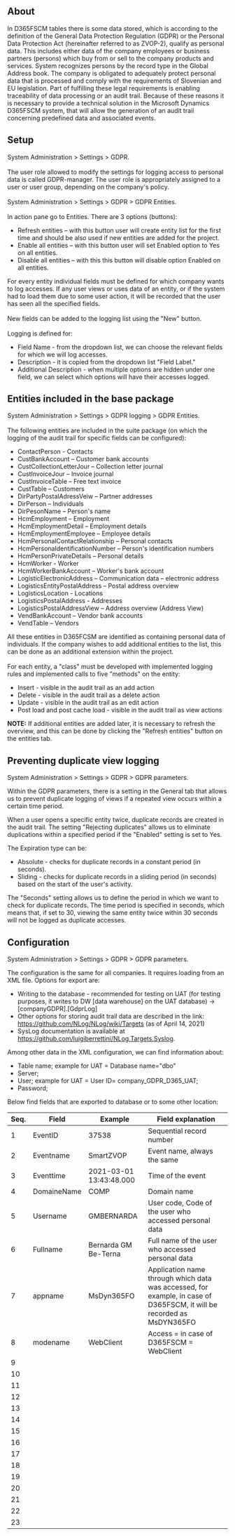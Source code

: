## **About**
In D365FSCM tables there is some data stored, which is according to the definition of the General Data Protection Regulation (GDPR) or the Personal Data Protection Act (hereinafter referred to as ZVOP-2), qualify as personal data. This includes either data of the company employees or business partners (persons) which buy from or sell to the company products and services. System recognizes persons by the record type in the Global Address book.
The company is obligated to adequately protect personal data that is processed and comply with the requirements of Slovenian and EU legislation. Part of fulfilling these legal requirements is enabling traceability of data processing or an audit trail. 
Because of these reasons it is necessary to provide a technical solution in the Microsoft Dynamics D365FSCM system, that will allow the generation of an audit trail concerning predefined data and associated events.

## **Setup**
System Administration > Settings > GDPR.
<br><br>The user role allowed to modify the settings for logging access to personal data is called GDPR-manager. The user role is appropriately assigned to a user or user group, depending on the company's policy.
<br><br>System Administration > Settings > GDPR > GDPR Entities.
<br><br>In action pane go to Entities. There are 3 options (buttons):
-	Refresh entities – with this button user will create entity list for the first time and should be also used if new entities are added for the project.
-	Enable all entities – with this button user will set Enabled option to Yes on all entities.
-	Disable all entities – with this this button will disable option Enabled on all entities. 

For every entity individual fields must be defined for which company wants to log accesses. If any user views or uses data of an entity, or if the system had to load them due to some user action, it will be recorded that the user has seen all the specified fields. 
<br><br>New fields can be added to the logging list using the "New" button. 
<br><br>Logging is defined for:
-  Field Name - from the dropdown list, we can choose the relevant fields for which we will log accesses. 
-	Description - it is copied from the dropdown list "Field Label." 
-	Additional Description - when multiple options are hidden under one field, we can select which options will have their accesses logged.
## **Entities included in the base package**<br>
System Administration > Settings > GDPR logging > GDPR Entities.<br><br>The following entities are included in the suite package (on which the logging of the audit trail for specific fields can be configured):<br>
- ContactPerson - Contacts
- CustBankAccount – Customer bank accounts
- CustCollectionLetterJour – Collection letter journal
- CustInvoiceJour – Invoice journal
- CustInvoiceTable – Free text invoice
- CustTable – Customers
- DirPartyPostalAdressVeiw – Partner addresses
- DirPerson – Individuals
- DirPesonName – Person's name
- HcmEmployment – Employment
- HcmEmploymentDetail – Employment details
- HcmEmploymentEmployee – Employee details
- HcmPersonalContactRelationship – Personal contacts
- HcmPersonaIdentificationNumber – Person's identification numbers
- HcmPersonPrivateDetails – Personal details
- HcmWorker - Worker
- HcmWorkerBankAccount – Worker's bank account
- LogisticElectronicAddress – Communication data – electronic address
- LogisticsEntityPostalAddress – Postal address overview
- LogisticsLocation - Locations
- LogisticsPostalAddress - Addresses
- LogisticsPostalAddressView – Address overview (Address View)
- VendBankAccount – Vendor bank accounts
- VendTable – Vendors

All these entities in D365FCSM are identified as containing personal data of individuals. If the company wishes to add additional entities to the list, this can be done as an additional extension within the project. 
<br><br>For each entity, a "class" must be developed with implemented logging rules and implemented calls to five "methods" on the entity:
- Insert - visible in the audit trail as an add action 
- Delete - visible in the audit trail as a delete action 
- Update - visible in the audit trail as an edit action 
- Post load and post cache load - visible in the audit trail as view actions

**NOTE:** If additional entities are added later, it is necessary to refresh the overview, and this can be done by clicking the "Refresh entities" button on the entities tab.

## **Preventing duplicate view logging**<br>
System Administration > Settings > GDPR > GDPR parameters.

Within the GDPR parameters, there is a setting in the General tab that allows us to prevent duplicate logging of views if a repeated view occurs within a certain time period. 


When a user opens a specific entity twice, duplicate records are created in the audit trail. The setting "Rejecting duplicates" allows us to eliminate duplications within a specified period if the "Enabled" setting is set to Yes. 

The Expiration type can be:
- Absolute - checks for duplicate records in a constant period (in seconds).
- Sliding - checks for duplicate records in a sliding period (in seconds) based on the start of the user's activity.

The "Seconds" setting allows us to define the period in which we want to check for duplicate records. The time period is specified in seconds, which means that, if set to 30, viewing the same entity twice within 30 seconds will not be logged as duplicate accesses.

## **Configuration**<br>

System Administration > Settings > GDPR > GDPR parameters.

The configuration is the same for all companies. It requires loading from an XML file. Options for export are: 

- Writing to the database - recommended for testing on UAT (for testing purposes, it writes to DW [data warehouse] on the UAT database) -> [companyGDPR].[GdprLog]
- Other options for storing audit trail data are described in the link: https://github.com/NLog/NLog/wiki/Targets  (as of April 14, 2021) 
- SysLog documentation is available at https://github.com/luigiberrettini/NLog.Targets.Syslog. 


Among other data in the XML configuration, we can find information about: 
- Table name; example for UAT = Database name="dbo" 
- Server; 
- User; example for UAT = User ID= company_GDPR_D365_UAT; 
- Password; 

Below find fields that are exported to database or to some other location:

|Seq.|Field|Example|Field explanation|
|--|--|--|--|
|1|EventID |37538|Sequential record number|
|2|Eventname|SmartZVOP|Event name, always the same|
|3|Eventtime|2021-03-01 13:43:48.000|Time of the event|
|4|DomaineName|COMP|Domain name|
|5|Username|GMBERNARDA|User code, Code of the user who accessed personal data|
|6|Fullname|Bernarda GM Be-Terna|Full name of the user who accessed personal data|
|7|appname|MsDyn365FO|Application name through which data was accessed, for example, in case of D365FSCM, it will be recorded as MsDYN365FO|
|8|modename|WebClient|Access = in case of D365FSCM = WebClient|
|9|  
|10| 
|11|  
|12|  
|13|  
|14|
|15|
|16|
|17|
|18|
|19|
|20|
|21|
|22|
|23|
